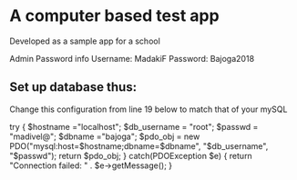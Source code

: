 # A computer based test app

Developed as a sample app for a school

Admin Password info
Username: MadakiF
Password: Bajoga2018

## Set up database thus:
Change this configuration from line 19 below to match that of your mySQL

try {
    $hostname ="localhost";
	$db_username = "root";
	$passwd = "madivel@";
	$dbname ="bajoga";
    $pdo_obj = new PDO("mysql:host=$hostname;dbname=$dbname", "$db_username", "$passwd");
    return $pdo_obj;
 }
 catch(PDOException $e)
    {
    return "Connection failed: " . $e->getMessage();
}